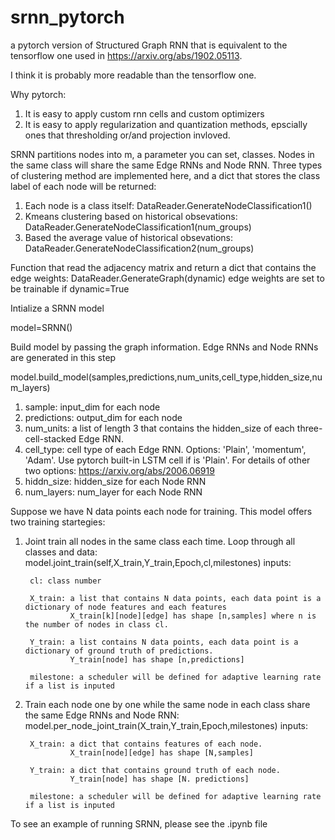 # srnn_pytorch
a pytorch version of Structured Graph RNN that is equivalent to the tensorflow one used in https://arxiv.org/abs/1902.05113.

I think it is probably more readable than the tensorflow one.


Why pytorch:
 1. It is easy to apply custom rnn cells and custom optimizers
 2. It is easy to apply regularization and quantization methods, epscially ones that thresholding or/and projection invloved.


SRNN partitions nodes into m, a parameter you can set, classes. Nodes in the same class will share the same Edge RNNs and Node RNN.
Three types of clustering method are implemented here, and a dict that stores the class label of each node will be returned:
 1. Each node is a class itself: DataReader.GenerateNodeClassification1()
 2. Kmeans clustering based on historical obsevations: DataReader.GenerateNodeClassification1(num_groups)
 3. Based the average value of historical obsevations: DataReader.GenerateNodeClassification2(num_groups)
 
 
Function that read the adjacency matrix and return a dict that contains the edge weights:
 DataReader.GenerateGraph(dynamic)
 edge weights are set to be trainable if dynamic=True

Intialize a SRNN model 

model=SRNN()

Build model by passing the graph information. Edge RNNs and Node RNNs are generated in this step

model.build_model(samples,predictions,num_units,cell_type,hidden_size,num_layers)

   1. sample: input_dim for each node
   2. predictions: output_dim for each node   
   3. num_units: a list of length 3 that contains the hidden_size of each three-cell-stacked Edge RNN.   
   4. cell_type: cell type of each Edge RNN. Options: 'Plain', 'momentum', 'Adam'. Use pytorch built-in LSTM cell if is 'Plain'. For details of other two options: https://arxiv.org/abs/2006.06919      
   5. hiddn_size: hidden_size for each Node RNN   
   6. num_layers: num_layer for each Node RNN

Suppose we have N data points each node for training. This model offers two training startegies: 
 1. Joint train all nodes in the same class each time. Loop through all classes and data:
    model.joint_train(self,X_train,Y_train,Epoch,cl,milestones)
       inputs: 
       
         cl: class number
         
         X_train: a list that contains N data points, each data point is a dictionary of node features and each features
                  X_train[k][node][edge] has shape [n,samples] where n is the number of nodes in class cl.
                  
         Y_train: a list contains N data points, each data point is a dictionary of ground truth of predictions.
                  Y_train[node] has shape [n,predictions]
                  
         milestone: a scheduler will be defined for adaptive learning rate if a list is inputed
 2. Train each node one by one while the same node in each class share the same Edge RNNs and Node RNN:
    model.per_node_joint_train(X_train,Y_train,Epoch,milestones)
      inputs:
      
         X_train: a dict that contains features of each node.
                  X_train[node][edge] has shape [N,samples]
                  
         Y_train: a dict that contains ground truth of each node.
                  Y_train[node] has shape [N. predictions]
                  
         milestone: a scheduler will be defined for adaptive learning rate if a list is inputed
         
 To see an example of running SRNN, please see the .ipynb file
